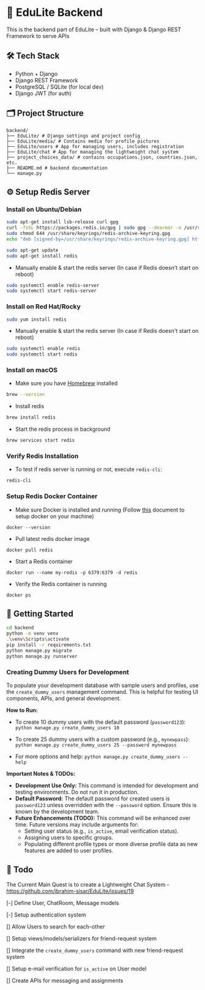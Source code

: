 # 🧠 EduLite Backend

This is the backend part of EduLite – built with Django & Django REST Framework to serve APIs

## 🛠️ Tech Stack

- Python + Django  
- Django REST Framework  
- PostgreSQL / SQLite (for local dev)  
- Django JWT (for auth)

## 🗂️ Project Structure
```
backend/
├── EduLite/ # Django settings and project config
├── EduLite/media/ # Contains media for profile pictures
├── EduLite/users # App for managing users, includes registration
├── EduLite/chat # App for managing the lightweight chat system
├── project_choices_data/ # contains occupations.json, countries.json, etc.
├── README.md # backend documentation
└── manage.py
```

## ⚙️ Setup Redis Server

### Install on Ubuntu/Debian

```bash
sudo apt-get install lsb-release curl gpg
curl -fsSL https://packages.redis.io/gpg | sudo gpg --dearmor -o /usr/share/keyrings/redis-archive-keyring.gpg
sudo chmod 644 /usr/share/keyrings/redis-archive-keyring.gpg
echo "deb [signed-by=/usr/share/keyrings/redis-archive-keyring.gpg] https://packages.redis.io/deb $(lsb_release -cs) main" | sudo tee /etc/apt/sources.list.d/redis.list

sudo apt-get update
sudo apt-get install redis
```

* Manually enable & start the redis server (In case if Redis doesn't start on reboot)
```bash
sudo systemctl enable redis-server
sudo systemctl start redis-server
```

### Install on Red Hat/Rocky 

```bash
sudo yum install redis
```

* Manually enable & start the redis server (In case if Redis doesn't start on reboot)
```bash
sudo systemctl enable redis
sudo systemctl start redis
```

### Install on macOS

* Make sure you have [Homebrew](https://brew.sh/) installed
```bash
brew --version
```

* Install redis
```bash
brew install redis
```

* Start the redis process in background
```bash
brew services start redis
```

### Verify Redis Installation

* To test if redis server is running or not, execute `redis-cli`:
```bash
redis-cli
```

### Setup Redis Docker Container

* Make sure Docker is installed and running (Follow [this](https://docs.docker.com/engine/install/) document to setup docker on your machine)
```
docker --version
```

* Pull latest redis docker image
```
docker pull redis
```

* Start a Redis container
```
docker run --name my-redis -p 6379:6379 -d redis
```

* Verify the Redis container is running
```
docker ps
```


## 🚀 Getting Started

```bash
cd backend
python -m venv venv
.\venv\Scripts\activate
pip install -r requirements.txt
python manage.py migrate
python manage.py runserver
```

### Creating Dummy Users for Development

To populate your development database with sample users and profiles, use the `create_dummy_users` management command. This is helpful for testing UI components, APIs, and general development.

**How to Run:**

* To create 10 dummy users with the default password (`password123`):
    `python manage.py create_dummy_users 10`

* To create 25 dummy users with a custom password (e.g., `mynewpass`):
    `python manage.py create_dummy_users 25 --password mynewpass`

* For more options and help:
    `python manage.py create_dummy_users --help`

**Important Notes & TODOs:**

* **Development Use Only:** This command is intended for development and testing environments. Do not run it in production.
* **Default Password:** The default password for created users is `password123` unless overridden with the `--password` option. Ensure this is known by the development team.
* **Future Enhancements (TODO):** This command will be enhanced over time. Future versions may include arguments for:
    * Setting user status (e.g., `is_active`, email verification status).
    * Assigning users to specific groups.
    * Populating different profile types or more diverse profile data as new features are added to user profiles.

## 📌 Todo

The Current Main Quest is to create a Lightweight Chat System - https://github.com/ibrahim-sisar/EduLite/issues/19

 [-] Define User, ChatRoom, Message models

 [-] Setup authentication system

 [] Allow Users to search for each-other

 [] Setup views/models/serializers for friend-request system

 [] Integrate the `create_dummy_users` command with new friend-request system

 [] Setup e-mail verification for `is_active` on User model

 [] Create APIs for messaging and assignments


